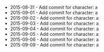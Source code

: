 - 2015-08-31 - Add commit for character: a
- 2015-09-01 - Add commit for character: a
- 2015-09-02 - Add commit for character: a
- 2015-09-03 - Add commit for character: a
- 2015-09-04 - Add commit for character: a
- 2015-09-05 - Add commit for character: a
- 2015-09-06 - Add commit for character: a
- 2015-09-09 - Add commit for character: a
